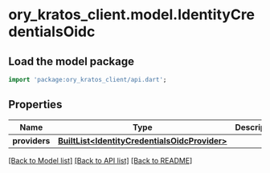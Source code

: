 # ory_kratos_client.model.IdentityCredentialsOidc

## Load the model package
```dart
import 'package:ory_kratos_client/api.dart';
```

## Properties
Name | Type | Description | Notes
------------ | ------------- | ------------- | -------------
**providers** | [**BuiltList&lt;IdentityCredentialsOidcProvider&gt;**](IdentityCredentialsOidcProvider.md) |  | [optional] 

[[Back to Model list]](../README.md#documentation-for-models) [[Back to API list]](../README.md#documentation-for-api-endpoints) [[Back to README]](../README.md)


